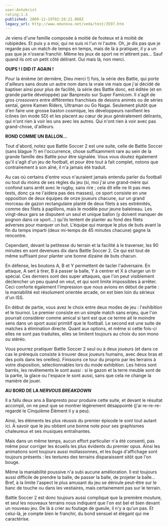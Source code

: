 ```yaml
---
user:Antekrist
rating:1.5
published: 2009-12-19T02:28:21.000Z
legacy_url: http://www.emunova.net/veda/test/3597.htm
---
```

Je viens d'une famille composée à moitié de footeux et à moitié de rubipèdes. Et puis y a moi, qui ne suis ni l'un ni l'autre. Oh, je dis pas que je regarde pas un match de temps en temps, mais de là à pratiquer, il y a un pas que je n'oserai franchir. Même les jeux de sport ne m'attirent pas... Sauf quand ils ont un petit côté délirant. Oui mais là, non merci.  

  

**OUPS ! I DID IT AGAIN !**  

Pour la énième (et dernière, Dieu merci !) fois, la série des Battle, qui porte d'ailleurs sans doute un autre nom dans la vraie vie mais que j'ai décidé de baptiser ainsi pour plus de facilité, la série des Battle donc, est éditée (et en grande partie développée) par Banpresto sur Super Famicom. Il s'agit de gros _crossovers_ entre différentes franchises de dessins animés ou de séries sentaï, genre Kamen Riders, Ultraman ou Go Nagai. Seulement plutôt que d'en faire une grosse baston cosmique, les développeurs nanifient les icônes (en mode SD) et les placent au cœur de jeux généralement délirants, qui n'ont rien à voir les uns avec les autres. Qui n'ont rien à voir avec pas grand-chose, d'ailleurs.  

  

**ROND COMME UN BALLON...**  

Tout d'abord, notez que Battle Soccer 2 est une suite, celle de Battle Soccer (sans blague ?) en l'occurrence, chose suffisamment rare au sein de la grande famille des Battle pour être signalée. Vous vous doutez également qu'il s'agit d'un jeu de football, et pour être tout à fait complet, notons que contrairement à son aîné, il n'a jamais été traduit.  

Au cas où certains d'entre vous n'auraient jamais entendu parler du football ou tout du moins de ses règles du jeu (si, moi j'ai une grand-mère qui confond sans arrêt avec le rugby, sans rire ; cela dit elle ne lit pas mes tests, donc ça ne l'aidera pas des masses), ce sport consiste en une opposition de deux équipes de onze joueurs chacune, sur un grand morceau de gazon rectangulaire planté de deux filets à ses extrémités, comme des filets à papillons, mais le modèle pour jeune baleineau. Les vingt-deux gars se disputent un seul et unique ballon (y doivent manquer de pognon dans ce sport...) qu'ils tentent de planter au fond des filets adverses pour marquer un but. L'équipe qui marque le plus de buts avant la fin du temps imparti (deux mi-temps de 45 minutes chacune) gagne la rencontre.  

Cependant, devant la petitesse du terrain et la facilité à le traverser, les 90 minutes en sont devenues dix dans Battle Soccer 2\. Ce qui est tout de même suffisant pour planter une bonne dizaine de buts chacun.  

En défense, les boutons A, B et Y permettent de tacler l'adversaire. En attaque, A sert à tirer, B à passer la balle, Y à centrer et X à charger un tir spécial. Ces derniers sont des super attaques, que l'on peut visiblement déclencher un peu quand on veut, et qui sont limite impossibles à arrêter. Ceci conforte également l'impression que nous avions en début de partie : la maniabilité est résolument orientée arcade, on est bien loin du sérieux d'un ISS.  

En début de partie, vous avez le choix entre deux modes de jeu : l'exhibition et le tournoi. Le premier consiste en un simple match sans enjeu, que l'on pourrait considérer comme amical si tant est que ce terme ait le moindre sens dans un sport aussi primitif que le football. Le second est une suite de matches à élimination directe. Quant aux options, et même si cette fois-ci elles ne sont pas traduites, elles se limitent toujours au choix du son mono ou stéréo.  

Vous pourrez pratiquer Battle Soccer 2 seul ou à deux joueurs (et dans ce cas le prérequis consiste à trouver deux joueurs humains, avec deux bras et des poils dans les oreilles). Finissons ce tour du proprio par les terrains à votre disposition, sélectionnables lors du mode exhibition. Les héros sont barrés, les revêtements le sont aussi : si le gazon et la terre meuble sont de la partie, la glace ou l'espace le sont aussi, sans que cela ne change la manière de jouer.  

  

**AU BORD DE LA _NERVOUS BREAKDOWN_**  

Il a fallu deux ans à Banpresto pour produire cette suite, et devant le résultat accompli, on ne peut que se montrer légèrement désappointé (j'ai re-re-re-regardé le Cinquième Élément il y a peu).  

Ainsi, les éléments les plus réussis du premier épisode le sont tout autant ici. À savoir que le jeu obtient une bonne note pour ses graphismes chaleureux et ses musiques entraînantes.  

Mais dans un même temps, aucun effort particulier n'a été consenti, pas même pour corriger les écueils les plus évidents du premier opus. Ainsi les animations sont toujours aussi mollassonnes, et les _bugs_ d'affichage sont toujours présents : les textures des terrains disparaissent sitôt que l'on bouge.  

Même la maniabilité poussive n'a subi aucune amélioration. Il est toujours aussi difficile de prendre la balle, de passer la balle, de projeter la balle... Bref, à la limite l'aspect le plus amusant du jeu se déroule peut-être sur le banc de touche ou dans les vestiaires, mais certainement pas sur le terrain.  

Battle Soccer 2 est donc toujours aussi compliqué que la première mouture, et seul les nouveaux terrains nous indiquent que l'on est bel et bien devant un nouveau jeu. De là à crier au foutage de gueule, il n'y a qu'un pas. Et celui-là, je compte bien le franchir, du bond sensuel et élégant qui me caractérise.